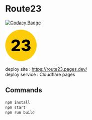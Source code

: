 # Route23

[![Codacy Badge](https://app.codacy.com/project/badge/Grade/efbf5eb736ca4041a25e4a1ceb106055)](https://www.codacy.com/gh/Route23/Route23/dashboard?utm_source=github.com&amp;utm_medium=referral&amp;utm_content=Route23/Route23&amp;utm_campaign=Badge_Grade)

<img src="public/assets/route23.png" width="100px">

deploy site : https://route23.pages.dev/ <br>
deploy service : Cloudflare pages

## Commands

```
npm install
npm start
npm run build
```
